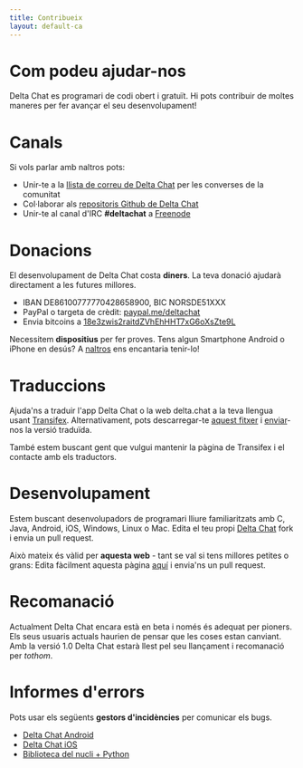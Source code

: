 ```yaml
---
title: Contribueix
layout: default-ca
---
```




<!-- GENERATED FILE -- DO NOT EDIT -->



# Com podeu ajudar-nos

Delta Chat es programari de codi obert i gratuït. Hi pots contribuir de moltes maneres per fer avançar el seu desenvolupament!


# Canals

Si vols parlar amb naltros pots:

- Unir-te a la  [llista de correu de Delta Chat](https://lists.codespeak.net/postorius/lists/delta.codespeak.net/) per les converses de la comunitat
- Col·laborar als [repositoris Github de Delta Chat](https://github.com/deltachat/)
- Unir-te al canal d'IRC **#deltachat** a [Freenode](https://webchat.freenode.net?uio=MTE9MjA16a&channels=%23deltachat)


# Donacions

El desenvolupament de Delta Chat costa **diners**. La teva donació ajudarà directament a les futures millores.

- IBAN DE86100777770428658900, BIC NORSDE51XXX
- PayPal o targeta de crèdit: [paypal.me/deltachat](https://paypal.me/deltachat/20)
- Envia bitcoins a [18e3zwis2raitdZVhEhHHT7xG6oXsZte9L](bitcoin:18e3zwis2raitdZVhEhHHT7xG6oXsZte9L)

Necessitem **dispositius** per fer proves. Tens algun Smartphone Android o iPhone en desús?
A [naltros](imprint) ens encantaria tenir-lo!

# Traduccions

Ajuda'ns a traduir l'app Delta Chat o la web delta.chat a la teva llengua usant
[Transifex](https://www.transifex.com/delta-chat/public/).
Alternativament, pots descarregar-te [aquest fitxer](https://raw.githubusercontent.com/deltachat/deltachat-android/master/MessengerProj/src/main/res/values/strings.xml) i [enviar](imprint)-nos la versió traduïda.

També estem buscant gent que vulgui mantenir la pàgina de Transifex i el contacte amb els traductors.


# Desenvolupament

Estem buscant desenvolupadors de programari lliure familiaritzats amb C, Java, Android, iOS, Windows, Linux o Mac.
Edita el teu propi [Delta Chat](https://github.com/deltachat/) fork i envia un pull request.

Això mateix és vàlid per **aquesta web** - tant se val si tens millores petites o grans: Edita fàcilment aquesta pàgina [aquí](https://github.com/deltachat/deltachat-pages) i envia'ns un pull request.

# Recomanació

Actualment Delta Chat encara està en beta i només és adequat per pioners. Els seus usuaris actuals haurien de pensar que les coses estan canviant. Amb la versió 1.0 Delta Chat estarà llest pel seu llançament i recomanació per _tothom_. 


# Informes d'errors

Pots usar els següents **gestors d'incidències** per comunicar els bugs.

- [Delta Chat Android](https://github.com/deltachat/deltachat-android/issues)
- [Delta Chat iOS](https://github.com/deltachat/deltachat-ios/issues)
- [Biblioteca del nucli + Python](https://github.com/deltachat/deltachat-core/issues)



